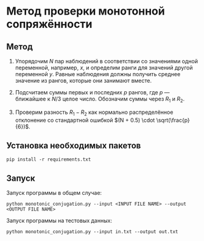 # Метод проверки монотонной сопряжённости


## Метод

1. Упорядочим $N$ пар наблюдений в соответствии со значениями одной переменной, например, $x$, и определим ранги для значений другой переменной $y$. Равные наблюдения должны получить среднее значение из рангов, которые они занимают вместе.

2. Подсчитаем суммы первых и последних $p$ рангов, где $p$ — ближайшее к $N/3$ целое число. Обозначим суммы через $R_1$ и $R_2$.

3. Проверим разность $R_1 - R_2$ как нормально распределённое отклонение со стандартной ошибкой $(N + 0.5) \cdot \sqrt(\frac{p}{6})$.


## Установка необходимых пакетов


```shell
pip install -r requirements.txt
```

## Запуск 


Запуск программы в общем случае:
```shell
python monotonic_conjugation.py --input <INPUT FILE NAME> --output <OUTPUT FILE NAME>
```

Запуск программы на тестовых данных:
```shell
python monotonic_conjugation.py --input in.txt --output out.txt
```